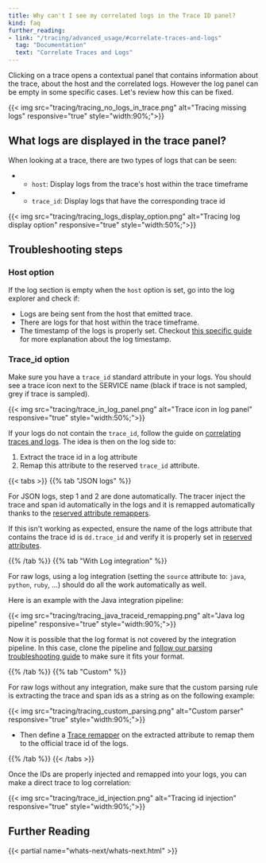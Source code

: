 ```yaml
---
title: Why can't I see my correlated logs in the Trace ID panel?
kind: faq
further_reading:
- link: "/tracing/advanced_usage/#correlate-traces-and-logs"
  tag: "Documentation"
  text: "Correlate Traces and Logs"
---
```


Clicking on a trace opens a contextual panel that contains information about the trace, about the host and the correlated logs. However the log panel can be empty in some specific cases. Let's review how this can be fixed.

{{< img src="tracing/tracing_no_logs_in_trace.png" alt="Tracing missing logs" responsive="true" style="width:90%;">}}


## What logs are displayed in the trace panel?

When looking at a trace, there are two types of logs that can be seen:

* - `host`: Display logs from the trace's host within the trace timeframe
* - `trace_id`: Display logs that have the corresponding trace id

{{< img src="tracing/tracing_logs_display_option.png" alt="Tracing log display option" responsive="true" style="width:50%;">}}

## Troubleshooting steps

### Host option

If the log section is empty when the `host` option is set, go into the log explorer and check if:

- Logs are being sent from the host that emitted trace.
- There are logs for that host within the trace timeframe.
- The timestamp of the logs is properly set. Checkout [this specific guide][1] for more explanation about the log timestamp.

### Trace_id option

Make sure you have a `trace_id` standard attribute in your logs. You should see a trace icon next to the SERVICE name (black if trace is not sampled, grey if trace is sampled).

{{< img src="tracing/trace_in_log_panel.png" alt="Trace icon in log panel" responsive="true" style="width:50%;">}}

If your logs do not contain the `trace_id`, follow the guide on [correlating traces and logs][2].
The idea is then on the log side to:

1. Extract the trace id in a log attribute
2. Remap this attribute to the reserved `trace_id` attribute.

{{< tabs >}}
{{% tab "JSON logs" %}}

For JSON logs, step 1 and 2 are done automatically. The tracer inject the trace and span id automatically in the logs and it is remapped automatically thanks to the [reserved attribute remappers][1].

If this isn't working as expected, ensure the name of the logs attribute that contains the trace id is `dd.trace_id` and verify it is properly set in [reserved attributes][2].


[1]: /logs/processing/#edit-reserved-attributes
[2]: https://app.datadoghq.com/logs/pipelines/remapping
{{% /tab %}}
{{% tab "With Log integration" %}}

For raw logs, using a log integration (setting the `source` attribute to: `java`, `python`, `ruby`, ...) should do all the work automatically as well.

Here is an example with the Java integration pipeline:

{{< img src="tracing/tracing_java_traceid_remapping.png" alt="Java log pipeline" responsive="true" style="width:90%;">}}

Now it is possible that the log format is not covered by the integration pipeline. In this case, clone the pipeline and [follow our parsing troubleshooting guide][1] to make sure it fits your format.

[1]: /logs/faq/how-to-investigate-a-log-parsing-issue/#pagetitle
{{% /tab %}}
{{% tab "Custom" %}}

For raw logs without any integration, make sure that the custom parsing rule is extracting the trace and span ids as a string as on the following example:

{{< img src="tracing/tracing_custom_parsing.png" alt="Custom parser" responsive="true" style="width:90%;">}}

* Then define a [Trace remapper][1] on the extracted attribute to remap them to the official trace id of the logs.

[1]: /logs/processing/processors/#trace-remapper
{{% /tab %}}
{{< /tabs >}}

Once the IDs are properly injected and remapped into your logs, you can make a direct trace to log correlation:

{{< img src="tracing/trace_id_injection.png" alt="Tracing id injection" responsive="true" style="width:90%;">}}

## Further Reading

{{< partial name="whats-next/whats-next.html" >}}

[1]: /logs/faq/why-do-my-logs-not-have-the-expected-timestamp/#pagetitle
[2]: /tracing/advanced_usage/#correlate-traces-and-logs
